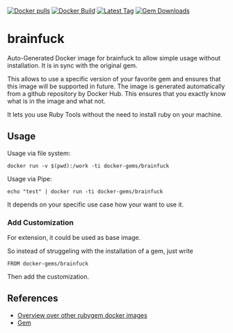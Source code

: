 [![Docker pulls](https://img.shields.io/docker/pulls/rubygem/brainfuck.svg)](https://hub.docker.com/r/rubygem/brainfuck/)
[![Docker Build](https://img.shields.io/docker/automated/rubygem/brainfuck.svg)](https://hub.docker.com/r/rubygem/brainfuck/)
[![Latest Tag](https://img.shields.io/github/tag/docker-rubygem/brainfuck.svg)](https://hub.docker.com/r/rubygem/brainfuck/)
[![Gem Downloads](https://img.shields.io/gem/dt/brainfuck.svg)](https://rubygems.org/gems/brainfuck/)
# brainfuck

Auto-Generated Docker image for brainfuck to allow simple usage without installation.
It is in sync with the original gem.

This allows to use a specific version of your favorite gem and ensures that this image will be supported in future.
The image is generated automatically from a github repository by Docker Hub.
This ensures that you exactly know what is in the image and what not.

It lets you use Ruby Tools without the need to install ruby on your machine.

## Usage

Usage via file system:

`docker run -v $(pwd):/work -ti docker-gems/brainfuck`

Usage via Pipe:

`echo "test" | docker run -ti docker-gems/brainfuck`

It depends on your specific use case how your want to use it.

### Add Customization

For extension, it could be used as base image.

So instead of struggeling with the installation of a gem, just write

`FROM docker-gems/brainfuck`

Then add the customization.

## References

 - [Overview over other rubygem docker images](https://github.com/thinkbot/docker-rubygem)
 - [Gem](https://rubygems.org/gems/brainfuck/)
